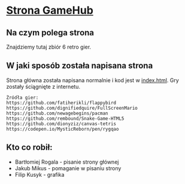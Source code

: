 # [Strona GameHub](https://czajniczeg.github.io/gamehub.github.io/)

## **Na czym polega strona**
Znajdziemy tutaj zbiór 6 retro gier.

## **W jaki sposób została napisana strona**
Strona główna została napisana normalnie i kod jest w [index.html](https://github.com/czajniczeg/gamehub.github.io/blob/main/index.html).
Gry zostały ściągnięte z internetu.

```
Źródła gier:
https://github.com/fatiherikli/flappybird
https://github.com/dignifiedquire/FullScreenMario
https://github.com/newagebegins/pacman
https://github.com/rembound/Snake-Game-HTML5
https://github.com/dionyziz/canvas-tetris
https://codepen.io/MysticReborn/pen/rygqao
```

## **Kto co robił:**
- Bartłomiej Rogala - pisanie strony głównej
- Jakub Mikus - pomaganie w pisaniu strony
- Filip Kusyk - grafika
